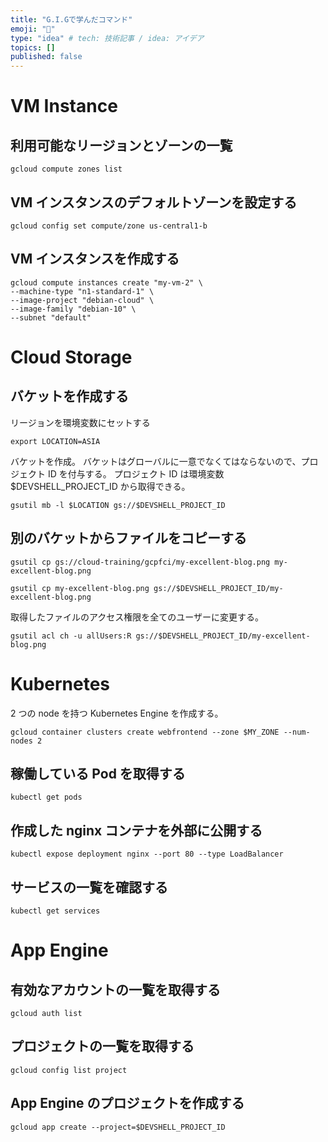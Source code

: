 ```yaml
---
title: "G.I.Gで学んだコマンド"
emoji: "📌"
type: "idea" # tech: 技術記事 / idea: アイデア
topics: []
published: false
---
```


# VM Instance

## 利用可能なリージョンとゾーンの一覧

```
gcloud compute zones list
```

## VM インスタンスのデフォルトゾーンを設定する

```
gcloud config set compute/zone us-central1-b
```

## VM インスタンスを作成する

```
gcloud compute instances create "my-vm-2" \
--machine-type "n1-standard-1" \
--image-project "debian-cloud" \
--image-family "debian-10" \
--subnet "default"
```

# Cloud Storage

## バケットを作成する

リージョンを環境変数にセットする

```
export LOCATION=ASIA
```

バケットを作成。
バケットはグローバルに一意でなくてはならないので、プロジェクト ID を付与する。
プロジェクト ID は環境変数$DEVSHELL_PROJECT_ID から取得できる。

```
gsutil mb -l $LOCATION gs://$DEVSHELL_PROJECT_ID
```

## 別のバケットからファイルをコピーする

```
gsutil cp gs://cloud-training/gcpfci/my-excellent-blog.png my-excellent-blog.png
```

```
gsutil cp my-excellent-blog.png gs://$DEVSHELL_PROJECT_ID/my-excellent-blog.png
```

取得したファイルのアクセス権限を全てのユーザーに変更する。

```
gsutil acl ch -u allUsers:R gs://$DEVSHELL_PROJECT_ID/my-excellent-blog.png
```

# Kubernetes

2 つの node を持つ Kubernetes Engine を作成する。

```
gcloud container clusters create webfrontend --zone $MY_ZONE --num-nodes 2
```

## 稼働している Pod を取得する

```
kubectl get pods
```

## 作成した nginx コンテナを外部に公開する

```
kubectl expose deployment nginx --port 80 --type LoadBalancer
```

## サービスの一覧を確認する

```
kubectl get services
```

# App Engine

## 有効なアカウントの一覧を取得する

```
gcloud auth list
```

## プロジェクトの一覧を取得する

```
gcloud config list project
```

## App Engine のプロジェクトを作成する

```
gcloud app create --project=$DEVSHELL_PROJECT_ID
```
